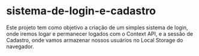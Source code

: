 # sistema-de-login-e-cadastro
Este projeto tem como objetivo a criação de um simples sistema de login, onde iremos logar e permanecer logados com o Context API, e a sessão de Cadastro, onde vamos armazenar nossos usuários no Local Storage do navegador.
